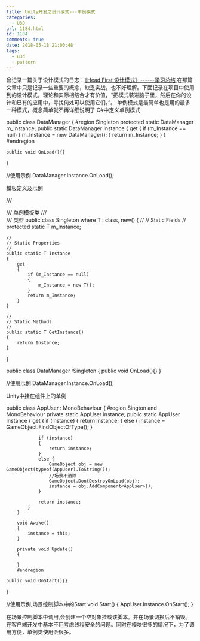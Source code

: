 ```yaml
---
title: Unity开发之设计模式---单例模式
categories:
  - U3D
url: 1184.html
id: 1184
comments: true
date: 2018-05-18 21:00:48
tags:
  - u3d
  - pattern
---
```


曾记录一篇关于设计模式的日志：[《Head First 设计模式》------学习总结](http://www.le-more.com/?p=92),在那篇文章中只是记录一些重要的概念，缺乏实战，也不好理解。下面记录在项目中使用到的设计模式，理论和实际相结合才有价值，“把模式装进脑子里，然后在你的设计和已有的应用中，寻找何处可以使用它们。”。 单例模式是最简单也是用的最多一种模式，概念简单就不再详细说明了 C#中定义单例模式

public class DataManager
{
        #region Singleton
        protected static DataManager m_Instance;
        public static DataManager Instance
        {
            get
            {
                if (m_Instance == null)
                {
                    m_Instance = new DataManager();
                }
                return m_Instance;
            }
        }
        #endregion

    public void OnLoad(){}
}

//使用示例
DataManager.Instance.OnLoad();

模板定义及示例

/// <summary>
/// 单例模板类
/// </summary>
/// <typeparam name="T">类型</typeparam>
public class Singleton<T> where T : class, new()
{
    //
    // Static Fields
    //
    protected static T m_Instance;

    //
    // Static Properties
    //
    public static T Instance
    {
        get
        {
            if (m_Instance == null)
            {
                m_Instance = new T();
            }
            return m_Instance;
        }
    }

    //
    // Static Methods
    //
    public static T GetInstance()
    {
        return Instance;
    }
}

public class DataManager :Singleton<DataManager>
{
     public void OnLoad(){}
}

//使用示例 DataManager.Instance.OnLoad();

Unity中挂在组件上的单例

public class AppUser : MonoBehaviour
{
        #region Sington and MonoBehaviour
        private static AppUser instance;
        public static AppUser Instance
        {
            get
            {
                if (instance) {
                    return instance;
                }
                else {
                    instance = GameObject.FindObjectOfType<AppUser>();
                }

                if (instance)
                {
                    return instance;
                }
                else {
                    GameObject obj = new GameObject(typeof(AppUser).ToString());
                    //场景不消除
                    GameObject.DontDestroyOnLoad(obj);
                    instance = obj.AddComponent<AppUser>();
                }

                return instance;
            }
        }

        void Awake()
        {
            instance = this;
        }

        private void Update()
        {
            
        }
        #endregion

    public void OnStart(){}
}

//使用示例,场景控制脚本中的Start
void Start()
{
    AppUser.Instance.OnStart();
}

在场景控制脚本中调用,会创建一个空对象挂载该脚本。并在场景切换后不销毁。 在客户端开发中基本不用考虑线程安全的问题。同时在模块很多的情况下，为了调用方便，单例类使用会很多。